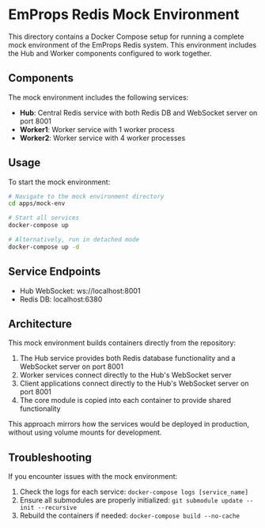# EmProps Redis Mock Environment

This directory contains a Docker Compose setup for running a complete mock environment of the EmProps Redis system. This environment includes the Hub and Worker components configured to work together.

## Components

The mock environment includes the following services:

- **Hub**: Central Redis service with both Redis DB and WebSocket server on port 8001
- **Worker1**: Worker service with 1 worker process
- **Worker2**: Worker service with 4 worker processes

## Usage

To start the mock environment:

```bash
# Navigate to the mock environment directory
cd apps/mock-env

# Start all services
docker-compose up

# Alternatively, run in detached mode
docker-compose up -d
```

## Service Endpoints

- Hub WebSocket: ws://localhost:8001
- Redis DB: localhost:6380

## Architecture

This mock environment builds containers directly from the repository:

1. The Hub service provides both Redis database functionality and a WebSocket server on port 8001
2. Worker services connect directly to the Hub's WebSocket server
3. Client applications connect directly to the Hub's WebSocket server on port 8001
4. The core module is copied into each container to provide shared functionality

This approach mirrors how the services would be deployed in production, without using volume mounts for development.

## Troubleshooting

If you encounter issues with the mock environment:

1. Check the logs for each service: `docker-compose logs [service_name]`
2. Ensure all submodules are properly initialized: `git submodule update --init --recursive`
3. Rebuild the containers if needed: `docker-compose build --no-cache`

